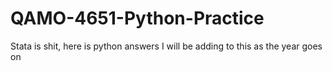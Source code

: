 # QAMO-4651-Python-Practice
Stata is shit, here is python answers
I will be adding to this as the year goes on
